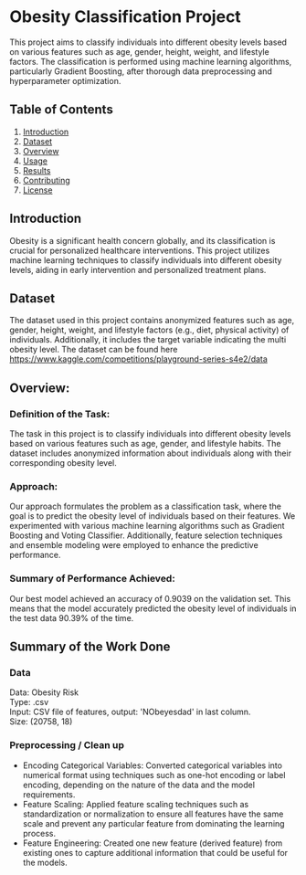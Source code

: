 # Obesity Classification Project

This project aims to classify individuals into different obesity levels based on various features such as age, gender, height, weight, and lifestyle factors. The classification is performed using machine learning algorithms, particularly Gradient Boosting, after thorough data preprocessing and hyperparameter optimization.

## Table of Contents

1. [Introduction](#introduction)
2. [Dataset](#dataset)
3. [Overview](#overview)
4. [Usage](#usage)
5. [Results](#results)
6. [Contributing](#contributing)
7. [License](#license)

## Introduction

Obesity is a significant health concern globally, and its classification is crucial for personalized healthcare interventions. This project utilizes machine learning techniques to classify individuals into different obesity levels, aiding in early intervention and personalized treatment plans.

## Dataset

The dataset used in this project contains anonymized features such as age, gender, height, weight, and lifestyle factors (e.g., diet, physical activity) of individuals. Additionally, it includes the target variable indicating the multi obesity level. The dataset can be found here https://www.kaggle.com/competitions/playground-series-s4e2/data


## Overview:

### Definition of the Task:
The task in this project is to classify individuals into different obesity levels based on various features such as age, gender, and lifestyle habits. The dataset includes anonymized information about individuals along with their corresponding obesity level.

### Approach:
Our approach formulates the problem as a classification task, where the goal is to predict the obesity level of individuals based on their features. We experimented with various machine learning algorithms such as Gradient Boosting and Voting Classifier. Additionally, feature selection techniques and ensemble modeling were employed to enhance the predictive performance.

### Summary of Performance Achieved:
Our best model achieved an accuracy of 0.9039 on the validation set. This means that the model accurately predicted the obesity level of individuals in the test data 90.39% of the time.


## Summary of the Work Done

### Data
Data: Obesity Risk <br />
Type: .csv <br />
Input: CSV file of features, output: 'NObeyesdad' in last column. <br />
Size: (20758, 18) <br />

### Preprocessing / Clean up

  * Encoding Categorical Variables:
    Converted categorical variables into numerical format using techniques such as one-hot encoding or label encoding, depending on the nature of the data and the model requirements.
  * Feature Scaling:
    Applied feature scaling techniques such as standardization or normalization to ensure all features have the same scale and prevent any particular feature from dominating the learning process.
  * Feature Engineering:
    Created one new feature (derived feature) from existing ones to capture additional information that could be useful for the models.
